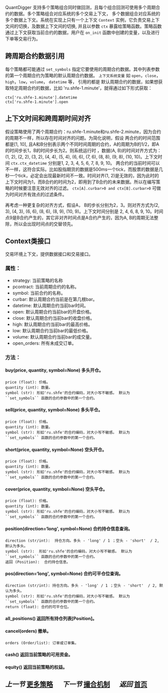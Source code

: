 QuantDigger 支持多个策略组合同时做回测，且每个组合回测可使用多个周期合约的数据。多个策略组合对应系统的多个交易上下文，
多个数据组合对应系统的多个数据上下文。系统在实现上只有一个上下文 ``Context`` 实例，它负责交易上下文间的切换，及数据上下文间的切换, 并且以参数 ``ctx`` 暴露给策略函数。策略函数通过上下文获取当前合约的数据，用户在 ``on_init`` 函数中创建的变量，以及进行下单等交易行为。

## 跨周期合约数据引用


每个策略都可能通过 ``set_symbols`` 指定它要使用的周期合约数据。其中列表参数的第一个周期合约为策略的默认周期合约数据。
`上下文系统变量` 如 ``open``，``close``，``high``，``low``，``volume``， ``datetime`` 等， 引用的都是
默认周期合约的数据，如果想获取特定周期合约的数据，比如 'ru.shfe-1.minute'，就得通过如下形式获取：


    ctx['ru.shfe-1.minute'].datetime
    ctx['ru.shfe-1.minute'].open


## 上下文时间和跨周期时间对齐

假设策略使用了两个周期合约：ru.shfe-1.minute和ru.shfe-2.minute，因为合约的周期不一样，所以存在时间对齐的问题。为简化说明，假设
两合约的时间范围都是[1, 10], 且A和B分别表示两个不同时间周期的合约，A的周期为B的1/2，即A的时间步长1，B的时间步长为2。则系统运行时
，数据(A, B)的时间对齐方式为：(1, 2), (2, 2), (3, 2), (4, 4), (5, 4), (6, 6), (7, 6), (8, 8), (9, 8), (10, 10)。上下文时间 ``ctx.ctx_datetime`` 分别是1, 2, 3, 4, 5, 6, 7, 8, 9, 10。
两合约的当前时间可以不一样，这符合实际。比如股指期货的数据是500ms一个tick，而股票的数据是几秒一个tick，必定会出现最新时间不一致。时间对齐(1, 2)是无效的，因为此时的上下文时间为1，而B合约的时间为2，即用到了B合约的未来数据。所以在编写策略的时候要注意无效对齐的过滤。 ``ctx[A].curbar>0 and ctx[B].curbar>0`` 可做为时间对齐有效点的过滤条件。

再考虑一种更复杂的对齐方式，假设A， B的步长分别为2，3。则对齐方式为(2, 3), (4, 3), (6, 6), (8, 6), (8, 9), (10, 9)。上下文时间分别是
2, 4, 6, 8, 9, 10。时间点9是B合约产生的，其它非对齐时间点是A合约产生的，因为A, B的周期无法整除，所以会出现时间点的交替领先。



## Context类接口

   交易环境上下文，提供数据接口和交易接口。
### 属性：

* strategy: 当前策略的名称
* pcontract: 当前周期合约的名称。
* symbol: 当前合约的名称。
* curbar:  默认周期合约当前是在第几根bar。
* datetime: 默认周期合约当前bar时间。
* open:  默认周期合约当前bar的开盘价格。
* close: 默认周期合约当前bar的收盘价格。
* high:  默认周期合约当前bar的最高价格。
* low: 默认周期合约当前bar的最低价格。
* volume:  默认周期合约当前bar的成交量。
* open_orders: 所有未成交订单。

### __方法__：
#### buy(price, quantity, symbol=None)   多头开仓。

    price (float): 价格。
    quantity (int): 数量。
    symbol (str): 形如'ru.shfe'的合约编码，对大小写不敏感。 默认为 ``set_symbols`` 函数的合约参数中的第一个合约。
      
#### sell(price, quantity, symbol=None)  多头平仓。

    price (float): 价格。
    quantity (int): 数量。
    symbol (str): 形如'ru.shfe'的合约编码，对大小写不敏感。 默认为 ``set_symbols`` 函数的合约参数中的第一个合约。

#### short(price, quantity, symbol=None)   空头开仓。

    price (float): 价格。
    quantity (int): 数量。
    symbol (str): 形如'ru.shfe'的合约编码，对大小写不敏感。 默认为 ``set_symbols`` 函数的合约参数中的第一个合约。

#### cover(price, quantity, symbol=None)   空头平仓。

    price (float): 价格。
    quantity (int): 数量。
    symbol (str): 形如'ru.shfe'的合约编码，对大小写不敏感。 默认为 ``set_symbols`` 函数的合约参数中的第一个合约。

#### position(direction=‘long', symbol=None)  合约持仓信息查询。

    direction (str/int):  持仓方向。多头 - 'long' / 1 ；空头 - 'short'  / 2, 默认为多头。
    symbol (str):  形如'ru.shfe'的合约编码，对大小写不敏感。 默认为 ``set_symbols`` 函数的合约参数中的第一个合约。
    返回 (Position):  合约持仓信息。

#### pos(direction=‘long', symbol=None)   合约可平仓位查询。

    direction (str/int): 持仓方向。多头 - 'long' / 1 ；空头 - 'short'  / 2, 默认为多头。
    symbol (str): 形如'ru.shfe'的合约编码，对大小写不敏感。 默认为 ``set_symbols`` 函数的合约参数中的第一个合约。
    return (float): 合约的可平仓位。

#### all_positions()  返回所有持仓列表[Position]。

#### cancel(orders)  撤单。

    orders (Order/list): 订单或订单集。

#### cash()  返回当前策略的可用资金。

#### equity()  返回当前策略的权益。

## _上一节_&nbsp;[更多策略](more_strategy.md)&nbsp;&nbsp;&nbsp;&nbsp;&nbsp;   _下一节_&nbsp;[撮合机制](match.md) &nbsp;&nbsp;&nbsp;&nbsp;&nbsp;_返回_&nbsp;[首页](wiki.md)
